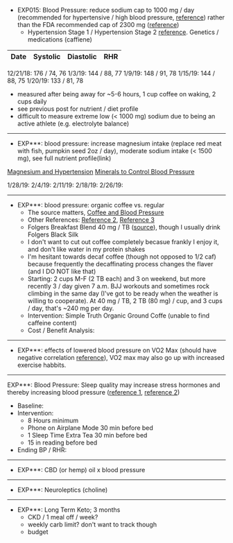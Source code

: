 - EXP015:  Blood Pressure: reduce sodium cap to 1000 mg / day (recommended for hypertensive / high blood pressure, [reference](https://www.heart.org/en/health-topics/high-blood-pressure/changes-you-can-make-to-manage-high-blood-pressure/shaking-the-salt-habit-to-lower-high-blood-pressure)) rather than the FDA recommended cap of 2300 mg ([reference](https://www.fda.gov/food/resourcesforyou/consumers/ucm315393.htm))
  - Hypertension Stage 1 / Hypertension Stage 2 [reference](https://www.heart.org/en/health-topics/high-blood-pressure/understanding-blood-pressure-readings).  Genetics / medications (caffiene)

| Date | Systolic | Diastolic | RHR |
| ---- | -------- | --------- | --- |

12/21/18: 176  / 74, 76
1/3/19:  144 / 88, 77
1/9/19:  148 / 91, 78
1/15/19:  144 / 88, 75
1/20/19:  133 / 81, 78

* measured after being away for ~5-6 hours, 1 cup coffee on waking, 2 cups daily
* see previous post for nutrient / diet profile
* difficult to measure extreme low (< 1000 mg) sodium due to being an active athlete (e.g. electrolyte balance)

---

- EXP***:  blood pressure:  increase magnesium intake (replace red meat with fish, pumpkin seed 2oz / day), moderate sodium intake (< 1500 mg), see full nutrient profile(link)

[Magnesium and Hypertension](https://www.ncbi.nlm.nih.gov/pubmed/15692166)
[Minerals to Control Blood Pressure](https://www.health.harvard.edu/heart-health/key-minerals-to-help-control-blood-pressure)

1/28/19:
2/4/19:
2/11/19:
2/18/19:
2/26/19:



---

- EXP***:  blood pressure:  organic coffee vs. regular
  - The source matters, [Coffee and Blood Pressure](https://www.health.harvard.edu/newsletter_article/Coffee_and_your_blood_pressure)
  - Other References:  [Reference 2](https://www.webmd.com/hypertension-high-blood-pressure/news/20020517/caffeines-effect-on-blood-pressure#1), [Reference 3](https://www.mayoclinic.org/diseases-conditions/high-blood-pressure/expert-answers/blood-pressure/faq-20058543)
  - Folgers Breakfast Blend 40 mg / TB ([source](https://cspinet.org/eating-healthy/ingredients-of-concern/caffeine-chart)), though I usually drink Folgers Black Silk
  - I don't want to cut out coffee completely becasue frankly I enjoy it, and don't like water in my protein shakes
  - I'm hesitant towards decaf coffee (though not opposed to 1/2 caf) because frequently the decaffinating process changes the flaver (and I DO NOT like that)
  - Starting:  2 cups M-F (2 TB each) and 3 on weekend, but more recently 3 / day given 7 a.m. BJJ workouts and sometimes rock climbing in the same day (I've got to be ready when the weather is willing to cooperate).  At 40 mg / TB, 2 TB (80 mg) / cup, and 3 cups / day, that's ~240 mg per day.
  - Intervention:  Simple Truth Organic Ground Coffe (unable to find caffeine content)
  - Cost / Benefit Analysis:

---

- EXP***:  effects of lowered blood pressure on VO2 Max (should have negative correlation [reference](https://www.ncbi.nlm.nih.gov/pubmed/25460373)), VO2 max may also go up with increased exercise habbits.

---

EXP***:  Blood Pressure:  Sleep quality may increase stress hormones and thereby increasing blood pressure ([reference 1](https://www.ncbi.nlm.nih.gov/pubmed/10075386), [reference 2](https://www.mayoclinic.org/diseases-conditions/high-blood-pressure/expert-answers/sleep-deprivation/faq-20057959))
- Baseline:
- Intervention:
  - 8 Hours minimum
  - Phone on Airplane Mode 30 min before bed
  - 1 Sleep Time Extra Tea 30 min before bed
  - 15 in reading before bed
- Ending BP / RHR:

---

- EXP***:  CBD (or hemp) oil x blood pressure

---

- EXP***:  Neuroleptics (choline)

---

- EXP***:  Long Term Keto; 3 months
  - CKD / 1 meal off / week?
  - weekly carb limit?  don't want to track though
  - budget